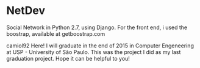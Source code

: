 # NetDev
Social Network in Python 2.7, using Django.
For the front end, i used the boostrap, available at getboostrap.com




camiol92 Here!
I will graduate in the end of 2015 in Computer Engeneering at USP - University of São Paulo. This was the project I did as my last graduation project. Hope it can be helpful to you!
